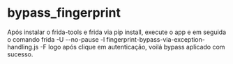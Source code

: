 # bypass_fingerprint

Após instalar o frida-tools e frida via pip install, execute o app e em seguida o comando frida -U --no-pause -l fingerprint-bypass-via-exception-handling.js -F logo após clique em autenticação, voilá bypass aplicado com sucesso.
